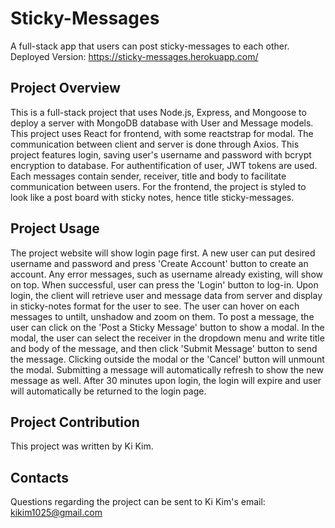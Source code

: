 # Sticky-Messages
A full-stack app that users can post sticky-messages to each other.
Deployed Version: https://sticky-messages.herokuapp.com/

## Project Overview
This is a full-stack project that uses Node.js, Express, and Mongoose to deploy a server with MongoDB database with User and Message models. This project uses React for frontend, with some reactstrap for modal. The communication between client and server is done through Axios. This project features login, saving user's username and password with bcrypt encryption to database. For authentification of user, JWT tokens are used. Each messages contain sender, receiver, title and body to facilitate communication between users.  For the frontend, the project is styled to look like a post board with sticky notes, hence title sticky-messages.

## Project Usage
The project website will show login page first. A new user can put desired username and password and press 'Create Account' button to create an account. Any error messages, such as username already existing, will show on top. When successful, user can press the 'Login' button to log-in. Upon login, the client will retrieve user and message data from server and display in sticky-notes format for the user to see. The user can hover on each messages to untilt, unshadow and zoom on them. To post a message, the user can click on the 'Post a Sticky Message' button to show a modal. In the modal, the user can select the receiver in the dropdown menu and write title and body of the message, and then click 'Submit Message' button to send the message. Clicking outside the modal or the 'Cancel' button will unmount the modal. Submitting a message will automatically refresh to show the new message as well. After 30 minutes upon login, the login will expire and user will automatically be returned to the login page.

## Project Contribution
This project was written by Ki Kim.

## Contacts
Questions regarding the project can be sent to Ki Kim's email: kikim1025@gmail.com